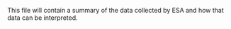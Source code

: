 This file will contain a summary of the data collected by ESA and how that data can be interpreted.

